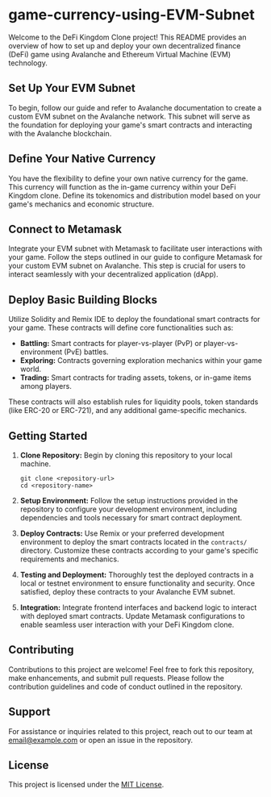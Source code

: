 # game-currency-using-EVM-Subnet

Welcome to the DeFi Kingdom Clone project! This README provides an overview of how to set up and deploy your own decentralized finance (DeFi) game using Avalanche and Ethereum Virtual Machine (EVM) technology.

## Set Up Your EVM Subnet

To begin, follow our guide and refer to Avalanche documentation to create a custom EVM subnet on the Avalanche network. This subnet will serve as the foundation for deploying your game's smart contracts and interacting with the Avalanche blockchain.

## Define Your Native Currency

You have the flexibility to define your own native currency for the game. This currency will function as the in-game currency within your DeFi Kingdom clone. Define its tokenomics and distribution model based on your game's mechanics and economic structure.

## Connect to Metamask

Integrate your EVM subnet with Metamask to facilitate user interactions with your game. Follow the steps outlined in our guide to configure Metamask for your custom EVM subnet on Avalanche. This step is crucial for users to interact seamlessly with your decentralized application (dApp).

## Deploy Basic Building Blocks

Utilize Solidity and Remix IDE to deploy the foundational smart contracts for your game. These contracts will define core functionalities such as:

- **Battling:** Smart contracts for player-vs-player (PvP) or player-vs-environment (PvE) battles.
- **Exploring:** Contracts governing exploration mechanics within your game world.
- **Trading:** Smart contracts for trading assets, tokens, or in-game items among players.

These contracts will also establish rules for liquidity pools, token standards (like ERC-20 or ERC-721), and any additional game-specific mechanics.

## Getting Started

1. **Clone Repository:** Begin by cloning this repository to your local machine.
   
   ```
   git clone <repository-url>
   cd <repository-name>
   ```

2. **Setup Environment:** Follow the setup instructions provided in the repository to configure your development environment, including dependencies and tools necessary for smart contract deployment.

3. **Deploy Contracts:** Use Remix or your preferred development environment to deploy the smart contracts located in the `contracts/` directory. Customize these contracts according to your game's specific requirements and mechanics.

4. **Testing and Deployment:** Thoroughly test the deployed contracts in a local or testnet environment to ensure functionality and security. Once satisfied, deploy these contracts to your Avalanche EVM subnet.

5. **Integration:** Integrate frontend interfaces and backend logic to interact with deployed smart contracts. Update Metamask configurations to enable seamless user interaction with your DeFi Kingdom clone.

## Contributing

Contributions to this project are welcome! Feel free to fork this repository, make enhancements, and submit pull requests. Please follow the contribution guidelines and code of conduct outlined in the repository.

## Support

For assistance or inquiries related to this project, reach out to our team at [email@example.com](mailto:email@example.com) or open an issue in the repository.

## License

This project is licensed under the [MIT License](LICENSE).
